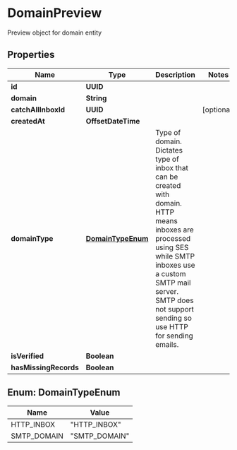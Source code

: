 

# DomainPreview

Preview object for domain entity

## Properties

| Name | Type | Description | Notes |
|------------ | ------------- | ------------- | -------------|
|**id** | **UUID** |  |  |
|**domain** | **String** |  |  |
|**catchAllInboxId** | **UUID** |  |  [optional] |
|**createdAt** | **OffsetDateTime** |  |  |
|**domainType** | [**DomainTypeEnum**](#DomainTypeEnum) | Type of domain. Dictates type of inbox that can be created with domain. HTTP means inboxes are processed using SES while SMTP inboxes use a custom SMTP mail server. SMTP does not support sending so use HTTP for sending emails. |  |
|**isVerified** | **Boolean** |  |  |
|**hasMissingRecords** | **Boolean** |  |  |



## Enum: DomainTypeEnum

| Name | Value |
|---- | -----|
| HTTP_INBOX | &quot;HTTP_INBOX&quot; |
| SMTP_DOMAIN | &quot;SMTP_DOMAIN&quot; |



